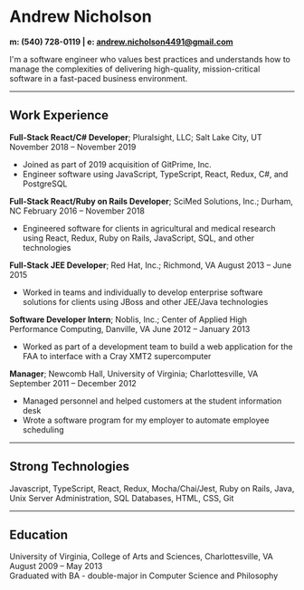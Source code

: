 # Andrew Nicholson
**m: (540) 728-0119 | e: [andrew.nicholson4491@gmail.com](andrew.nicholson4491@gmail.com)**  

I'm a software engineer who values best practices and understands how to manage the complexities of delivering high-quality, mission-critical software in a fast-paced business environment.

--- 

## Work Experience  
  
**Full-Stack React/C# Developer**; Pluralsight, LLC; Salt Lake City, UT
November 2018 – November 2019
* Joined as part of 2019 acquisition of GitPrime, Inc.
* Engineer software using JavaScript, TypeScript, React, Redux, C#, and PostgreSQL

**Full-Stack React/Ruby on Rails Developer**; SciMed Solutions, Inc.; Durham, NC
February 2016 – November 2018
* Engineered software for clients in agricultural and medical research using React, Redux, Ruby on Rails, JavaScript, SQL, and other technologies

**Full-Stack JEE Developer**; Red Hat, Inc.; Richmond, VA
August 2013 – June 2015
* Worked in teams and individually to develop enterprise software solutions for clients using JBoss and other JEE/Java technologies

**Software Developer Intern**; Noblis, Inc.; Center of Applied High Performance Computing, Danville, VA
June 2012 – January 2013
* Worked as part of a development team to build a web application for the FAA to interface with a Cray XMT2 supercomputer

**Manager**; Newcomb Hall, University of Virginia; Charlottesville, VA
September 2011 – December 2012
* Managed personnel and helped customers at the student information desk
* Wrote a software program for my employer to automate employee scheduling

---

## Strong Technologies  

Javascript, TypeScript, React, Redux, Mocha/Chai/Jest, Ruby on Rails, Java, Unix Server Administration, SQL Databases, HTML, CSS, Git

---

## Education
University of Virginia, College of Arts and Sciences, Charlottesville, VA  
August 2009 – May 2013  
Graduated with BA - double-major in Computer Science and Philosophy  
